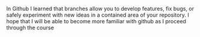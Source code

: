 In Github I learned that branches allow you to develop features, fix bugs, or safely experiment with new ideas in a contained area of your repository.
 I hope that I will be able to become more familiar with github as I proceed through the course
